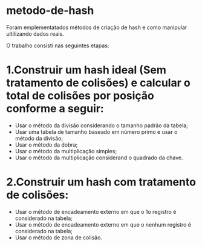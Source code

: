 # metodo-de-hash
Foram emplementatados métodos de criação de hash e como manipular ultilizando dados reais.

 O trabalho consisti nas seguintes etapas:

# 1.Construir um hash ideal (Sem tratamento de colisões) e calcular o total de colisões por posição conforme a seguir:
  * Usar o método da divisão considerando o tamanho padrão da tabela;
  * Usar uma tabela de tamanho baseado em número primo e usar o método da divisão;
  * Usar o método da dobra;
  * Usar o método da multiplicação simples;
  * Usar o método da multiplicação considerand o quadrado da chave.
# 2.Construir um hash com tratamento de colisões:
  * Usar o método de encadeamento externo em que o 1o registro é considerado na tabela;
  * Usar o método de encadeamento externo em que o nenhum registro é considerado na tabela;
  * Usar o método de zona de colisão.
